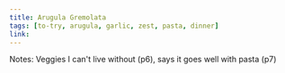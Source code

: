 ```yaml
---
title: Arugula Gremolata
tags: [to-try, arugula, garlic, zest, pasta, dinner]
link: 
---
```

Notes: Veggies I can't live without (p6), says it goes well with pasta (p7)

